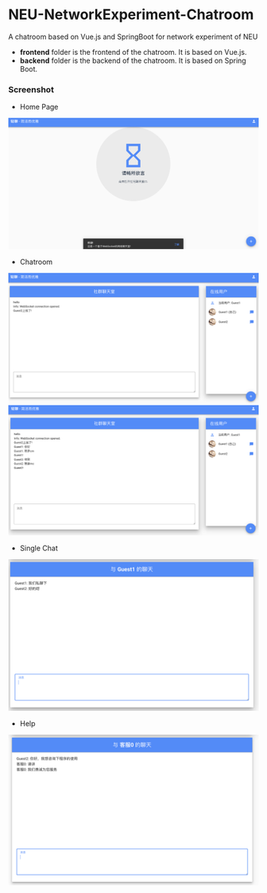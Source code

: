 # NEU-NetworkExperiment-Chatroom
A chatroom based on Vue.js and SpringBoot for network experiment of NEU

- <b>frontend</b> folder is the frontend of the chatroom. It is based on Vue.js.
- <b>backend</b> folder is the backend of the chatroom. It is based on Spring Boot.

### Screenshot
- Home Page

![homepage](img/homepage.png)

- Chatroom

![chatroom](img/chatroom.png)
![chatroom2](img/chatroom-2.png)

- Single Chat

![singlechat](img/singlechat.png)

- Help

![help](img/help.png)
